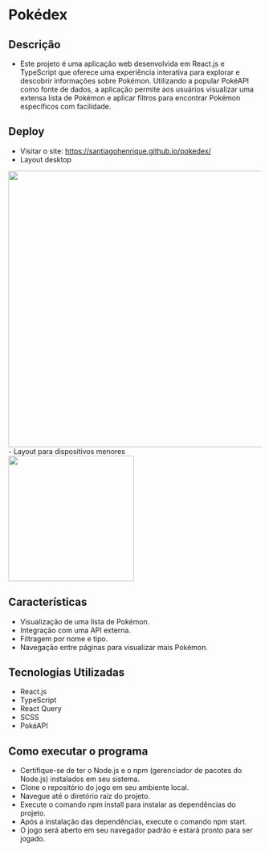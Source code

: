 # Pokédex

## Descrição
- Este projeto é uma aplicação web desenvolvida em React.js e TypeScript que oferece uma experiência interativa para explorar e descobrir informações sobre Pokémon. Utilizando a popular PokéAPI como fonte de dados, a aplicação permite aos usuários visualizar uma extensa lista de Pokémon e aplicar filtros para encontrar Pokémon específicos com facilidade.

## Deploy
- Visitar o site: https://santiagohenrique.github.io/pokedex/
- Layout desktop
<div>
  <img src="https://github.com/santiagohenrique/pokedex/assets/88721828/fde96faf-8491-484f-8061-a2600d36a5a4" width="550px" />
</div>
- Layout para dispositivos menores
<div>
  <img src="https://github.com/santiagohenrique/pokedex/assets/88721828/79e9dac6-f2d9-4905-8ede-69e988f20d6e" width="250px" />
</div>


## Características
- Visualização de uma lista de Pokémon.
- Integração com uma API externa.
- Filtragem por nome e tipo.
- Navegação entre páginas para visualizar mais Pokémon.

## Tecnologias Utilizadas
- React.js
- TypeScript
- React Query
- SCSS
- PokéAPI

## Como executar o programa
- Certifique-se de ter o Node.js e o npm (gerenciador de pacotes do Node.js) instalados em seu sistema.
- Clone o repositório do jogo em seu ambiente local.
- Navegue até o diretório raiz do projeto.
- Execute o comando npm install para instalar as dependências do projeto.
- Após a instalação das dependências, execute o comando npm start.
- O jogo será aberto em seu navegador padrão e estará pronto para ser jogado.

